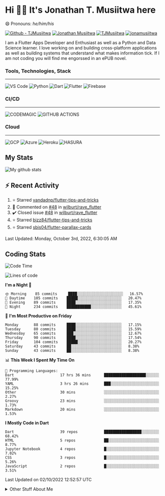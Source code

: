 # Hi 👋🏾 It's Jonathan T. Musiitwa here 

😄 Pronouns: *he/him/his*

[![Github - TJMusiitwa](https://img.shields.io/badge/TJMusiitwa-2ea44f?logo=github)](https://github.com/TJMusiitwa)  [![Jonathan Musiitwa](https://img.shields.io/badge/Jonathan_Musiitwa-blue?logo=linkedin&logoColor=lightblue)](https://www.linkedin.com/in/jonathan-musiitwa-a1107610a/)  [![TJMusiitwa](https://img.shields.io/badge/TJMusiitwa-lightblue?logo=twitter&logoColor=white)](https://twitter.com/TJMusiitwa)
[![jonamusiitwa](https://img.shields.io/badge/jonamusiitwa-white?logo=microsoft-outlook&logoColor=blue)](mailto:jonamusiitwa@outlook.com)




I am a Flutter Apps Developer and Enthusiast as well as a Python and Data Science learner. I love working on and building cross-platform applications as well as building systems that understand what makes information tick. If I am not coding you will find me engorssed in an ePUB novel.

### Tools, Technologies, Stack
<hr>

![VS Code](https://img.shields.io/badge/VS_Code-blue?style=for-the-badge&logo=visual-studio-code) ![Python](https://img.shields.io/badge/Python-lightgrey?style=for-the-badge&logo=python)  ![Dart](https://img.shields.io/badge/Dart-informational?style=for-the-badge&logo=dart) ![Flutter](https://img.shields.io/badge/Flutter-informational?style=for-the-badge&logo=flutter)  ![Firebase](https://img.shields.io/badge/Firebase-yellow?style=for-the-badge&logo=firebase&)
### CI/CD
<hr>

![CODEMAGIC](https://img.shields.io/badge/CODEMAGIC-orange?style=for-the-badge&logo=codemagic&logoColor=white) ![GITHUB ACTIONS](https://img.shields.io/badge/GITHUB_ACTIONS-black?style=for-the-badge&logo=github-actions&logoColor=white)

### Cloud
<hr>

![GCP](https://img.shields.io/badge/Google_Cloud-lightgrey?style=for-the-badge&logo=google-cloud) ![Azure](https://img.shields.io/badge/Microsoft_Azure-lightblue?style=for-the-badge&logo=microsoft-azure) ![Heroku](https://img.shields.io/badge/Heroku-purple?style=for-the-badge&logo=heroku) ![HASURA](https://img.shields.io/badge/HASURA-lightblue?style=for-the-badge&logo=hasura&logoColor=white)

## My Stats

![My github stats](https://github-readme-stats.vercel.app/api?username=TJMusiitwa&show_icons=true&count_private=true&theme=algolia)

## ⚡ Recent Activity
<!--RECENT_ACTIVITY:start-->
1. ⭐ Starred [vandadnp/flutter-tips-and-tricks](https://github.com/vandadnp/flutter-tips-and-tricks)
2. 💬 Commented on [#48](https://github.com/wilburt/rave_flutter/issues/48#issuecomment-1186377237) in [wilburt/rave_flutter](https://github.com/wilburt/rave_flutter)
3. ✔️ Closed issue [#48](https://github.com/wilburt/rave_flutter/issues/48) in [wilburt/rave_flutter](https://github.com/wilburt/rave_flutter)
4. ⭐ Starred [bizz84/flutter-tips-and-tricks](https://github.com/bizz84/flutter-tips-and-tricks)
5. ⭐ Starred [sbis04/flutter-parallax-cards](https://github.com/sbis04/flutter-parallax-cards)
<!--RECENT_ACTIVITY:end-->

<!--RECENT_ACTIVITY:last_update-->
Last Updated: Monday, October 3rd, 2022, 6:30:05 AM
<!--RECENT_ACTIVITY:last_update_end-->

## Coding Stats
<!--START_SECTION:waka-->
![Code Time](http://img.shields.io/badge/Code%20Time-2%2C371%20hrs%2026%20mins-blue)

![Lines of code](https://img.shields.io/badge/From%20Hello%20World%20I%27ve%20Written-5%20Million%20lines%20of%20code-blue)

**I'm a Night 🦉** 

```text
🌞 Morning    85 commits     ████░░░░░░░░░░░░░░░░░░░░░   16.57% 
🌆 Daytime    105 commits    █████░░░░░░░░░░░░░░░░░░░░   20.47% 
🌃 Evening    89 commits     ████░░░░░░░░░░░░░░░░░░░░░   17.35% 
🌙 Night      234 commits    ███████████░░░░░░░░░░░░░░   45.61%

```
📅 **I'm Most Productive on Friday** 

```text
Monday       88 commits     ████░░░░░░░░░░░░░░░░░░░░░   17.15% 
Tuesday      80 commits     ████░░░░░░░░░░░░░░░░░░░░░   15.59% 
Wednesday    65 commits     ███░░░░░░░░░░░░░░░░░░░░░░   12.67% 
Thursday     90 commits     ████░░░░░░░░░░░░░░░░░░░░░   17.54% 
Friday       104 commits    █████░░░░░░░░░░░░░░░░░░░░   20.27% 
Saturday     43 commits     ██░░░░░░░░░░░░░░░░░░░░░░░   8.38% 
Sunday       43 commits     ██░░░░░░░░░░░░░░░░░░░░░░░   8.38%

```


📊 **This Week I Spent My Time On** 

```text
💬 Programming Languages: 
Dart                     17 hrs 36 mins      ███████████████████░░░░░░   77.99% 
YAML                     3 hrs 26 mins       ███░░░░░░░░░░░░░░░░░░░░░░   15.25% 
Other                    30 mins             ░░░░░░░░░░░░░░░░░░░░░░░░░   2.27% 
Groovy                   23 mins             ░░░░░░░░░░░░░░░░░░░░░░░░░   1.73% 
Markdown                 20 mins             ░░░░░░░░░░░░░░░░░░░░░░░░░   1.53%

```

**I Mostly Code in Dart** 

```text
Dart                     39 repos            █████████████████░░░░░░░░   68.42% 
HTML                     5 repos             ██░░░░░░░░░░░░░░░░░░░░░░░   8.77% 
Jupyter Notebook         4 repos             █░░░░░░░░░░░░░░░░░░░░░░░░   7.02% 
CSS                      3 repos             █░░░░░░░░░░░░░░░░░░░░░░░░   5.26% 
JavaScript               2 repos             █░░░░░░░░░░░░░░░░░░░░░░░░   3.51%

```



 Last Updated on 02/10/2022 12:52:57 UTC
<!--END_SECTION:waka-->

<details>
  <summary>Other Stuff About Me</summary>
  
- Preference for e-books over physical books.
  
 - While Coding, Listening Music and developing useful code. ⭐️
  
  - Reading Novels, Action and Adventure, Autobiography & Biography, Comics, Detective and Mystery, Fantasy, Romance, Sci-Fi...pretty much if you know my novel genres, you already know all my movie and tv genres as well. 😉
  
  - I have a surprising affinity for musical artisits whose names start with the letter '**J**'.
  - A big Formula 1 🏎 fan...a great need for speed. Go Team **MercedesAMG**
 </details>
